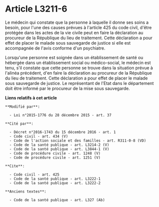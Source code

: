 # Article L3211-6

Le médecin qui constate que la personne à laquelle il donne ses soins a besoin, pour l'une des causes prévues à l'article 425
du code civil, d'être protégée dans les actes de la vie civile peut en faire la déclaration au procureur de la République du
lieu de traitement. Cette déclaration a pour effet de placer le malade sous sauvegarde de justice si elle est accompagnée de
l'avis conforme d'un psychiatre. 

Lorsqu'une personne est soignée dans un établissement de santé ou hébergée dans un établissement social ou médico-social, le
médecin est tenu, s'il constate que cette personne se trouve dans la situation prévue à l'alinéa précédent, d'en faire la
déclaration au procureur de la République du lieu de traitement. Cette déclaration a pour effet de placer le malade sous
sauvegarde de justice. Le représentant de l'Etat dans le département doit être informé par le procureur de la mise sous
sauvegarde.

**Liens relatifs à cet article**

	**Modifié par**:

	  - Loi n°2015-1776 du 28 décembre 2015 - art. 37

	**Cité par**:

	  - Décret n°2016-1743 du 15 décembre 2016 - art. 1
	  - Code civil - art. 434 (V)
	  - Code de l'action sociale et des familles - art. R311-0-8 (VD)
	  - Code de la santé publique - art. L3214-2 (V)
	  - Code de la santé publique - art. L3844-1 (V)
	  - Code de procédure civile - art. 1248 (V)
	  - Code de procédure civile - art. 1251 (V)

	**Cite**:

	  - Code civil - art. 425
	  - Code de la santé publique - art. L3222-1
	  - Code de la santé publique - art. L3222-2

	**Anciens textes**:

	  - Code de la santé publique - art. L327 (Ab)
